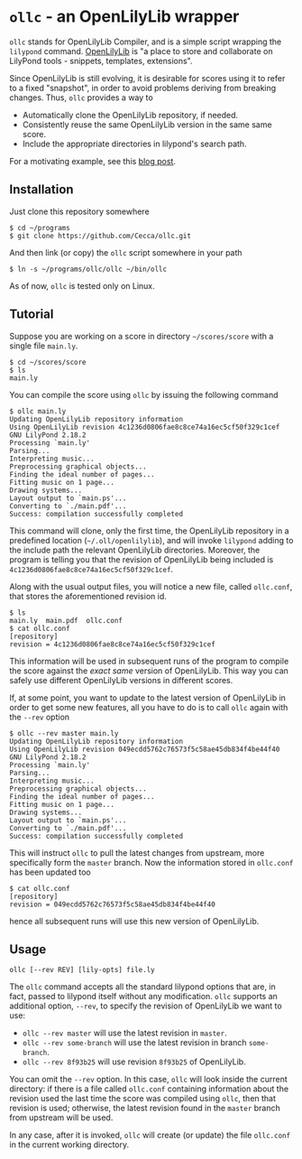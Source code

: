 `ollc` - an OpenLilyLib wrapper
===============================

`ollc` stands for OpenLilyLib Compiler, and is a simple script
wrapping the `lilypond` command.
[OpenLilyLib](https://github.com/openlilylib/openlilylib) is "a place
to store and collaborate on LilyPond tools - snippets, templates,
extensions".

Since OpenLilyLib is still evolving, it is desirable for scores using
it to refer to a fixed "snapshot", in order to avoid problems deriving
from breaking changes. Thus, `ollc` provides a way to

  - Automatically clone the OpenLilyLib repository, if needed.
  - Consistently reuse the same OpenLilyLib version in the same
	same score.
  - Include the appropriate directories in lilypond's search path.

For a motivating example, see this
[blog post](http://www.dei.unipd.it/~ceccarel/blog/lilypond/2015/11/04/managing-openlilylib-versions.html).

Installation
------------

Just clone this repository somewhere

	$ cd ~/programs
	$ git clone https://github.com/Cecca/ollc.git

And then link (or copy) the `ollc` script somewhere in your path

    $ ln -s ~/programs/ollc/ollc ~/bin/ollc

As of now, `ollc` is tested only on Linux.

Tutorial
--------

Suppose you are working on a score in directory `~/scores/score` with
a single file `main.ly`.

	$ cd ~/scores/score
	$ ls
	main.ly

You can compile the score using `ollc` by issuing the following command

	$ ollc main.ly
	Updating OpenLilyLib repository information
	Using OpenLilyLib revision 4c1236d0806fae8c8ce74a16ec5cf50f329c1cef
	GNU LilyPond 2.18.2
	Processing `main.ly'
	Parsing...
	Interpreting music...
	Preprocessing graphical objects...
	Finding the ideal number of pages...
	Fitting music on 1 page...
	Drawing systems...
	Layout output to `main.ps'...
	Converting to `./main.pdf'...
	Success: compilation successfully completed

This command will clone, only the first time, the OpenLilyLib
repository in a predefined location (`~/.oll/openlilylib`), and will
invoke `lilypond` adding to the include path the relevant OpenLilyLib
directories. Moreover, the program is telling you that the revision of
OpenLilyLib being included is
`4c1236d0806fae8c8ce74a16ec5cf50f329c1cef`.

Along with the usual output files, you will notice a new file, called
`ollc.conf`, that stores the aforementioned revision id.

	$ ls 
	main.ly  main.pdf  ollc.conf
	$ cat ollc.conf 
	[repository]
	revision = 4c1236d0806fae8c8ce74a16ec5cf50f329c1cef

This information will be used in subsequent runs of the program to
compile the score against the _exact same_ version of
OpenLilyLib. This way you can safely use different OpenLilyLib
versions in different scores.

If, at some point, you want to update to the latest version of
OpenLilyLib in order to get some new features, all you have to do is
to call `ollc` again with the `--rev` option

	$ ollc --rev master main.ly
	Updating OpenLilyLib repository information
	Using OpenLilyLib revision 049ecdd5762c76573f5c58ae45db834f4be44f40
	GNU LilyPond 2.18.2
	Processing `main.ly'
	Parsing...
	Interpreting music...
	Preprocessing graphical objects...
	Finding the ideal number of pages...
	Fitting music on 1 page...
	Drawing systems...
	Layout output to `main.ps'...
	Converting to `./main.pdf'...
	Success: compilation successfully completed

This will instruct `ollc` to pull the latest changes from upstream,
more specifically form the `master` branch. Now the information stored
in `ollc.conf` has been updated too

	$ cat ollc.conf
	[repository]
	revision = 049ecdd5762c76573f5c58ae45db834f4be44f40

hence all subsequent runs will use this new version of OpenLilyLib.

Usage
-----

	ollc [--rev REV] [lily-opts] file.ly

The `ollc` command accepts all the standard lilypond options that are,
in fact, passed to lilypond itself without any modification. `ollc`
supports an additional option, `--rev`, to specify the revision of
OpenLilyLib we want to use:

 - `ollc --rev master` will use the latest revision in `master`.
 - `ollc --rev some-branch` will use the latest revision in branch
    `some-branch`.
 - `ollc --rev 8f93b25` will use revision `8f93b25` of OpenLilyLib.

You can omit the `--rev` option. In this case, `ollc` will look inside
the current directory: if there is a file called `ollc.conf`
containing information about the revision used the last time the score
was compiled using `ollc`, then that revision is used; otherwise, the
latest revision found in the `master` branch from upstream will be
used.

In any case, after it is invoked, `ollc` will create (or update) the
file `ollc.conf` in the current working directory.
